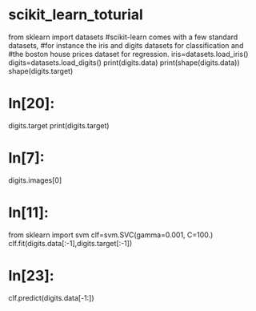 # scikit_learn_toturial
from sklearn import datasets
#scikit-learn comes with a few standard datasets, 
#for instance the iris and digits datasets for classification and 
#the boston house prices dataset for regression.
iris=datasets.load_iris()
digits=datasets.load_digits()
print(digits.data)
print(shape(digits.data))
shape(digits.target)


# In[20]:

digits.target
print(digits.target)


# In[7]:

digits.images[0]


# In[11]:

from sklearn import svm
clf=svm.SVC(gamma=0.001, C=100.)
clf.fit(digits.data[:-1],digits.target[:-1])


# In[23]:


clf.predict(digits.data[-1:])
